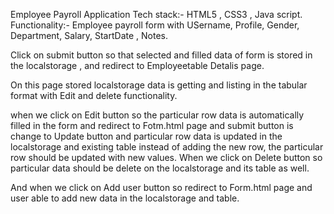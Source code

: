 Employee Payroll Application
Tech stack:- HTML5 , CSS3 , Java script.
Functionality:- Employee payroll form with USername, Profile, Gender, Department, Salary, StartDate , Notes.

Click on submit button so that selected and filled data of form is stored in the localstorage  , and redirect to Employeetable Detalis page.

On this page stored localstorage data is getting and listing in the tabular format with Edit and delete functionality.

when we click on Edit button so the particular row data is automatically filled in the form and redirect to Fotm.html page and submit button is change to Update button
and particular row data is updated in the localstorage and existing table instead of adding the new row, the particular row should be updated with new values.
When we click on Delete button so particular data should be delete on the localstorage and its table as well.

And when we click on Add user button so redirect to Form.html page and user able to add new data in the localstorage and table.
